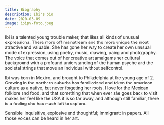 ```yaml
---
title: Biography
description: Ibi's bio
date: 2020-03-09
image: ibipv-foto.jpeg
---
```


Ibi is a talented young trouble maker, that likes all kinds of unusual expressions. There more off mainstream and the more unique the most atractive and valuable. She has gone her way to create her own unusual mode of expression, using poetry, music, drawing, paing and photography. The voice that comes out of her creative art amalgams her cultural background with a profound understanding of the human psyche and the societal strings that move an individual without selfcontrol. 

Ibi was born in Mexico, and brought to Philadelphia at the young age of 2. Growing in the northern suburbs has familiarized and taken the american culture as a native, but never forgeting her roots. I love for the Mexican folklore and food, and that something that when ever she goes back to visit makes her feel like the USA it is so far away, and although still familiar, there is a feeling she has much left to explore.

Sensible, inquisitive, explosive and thoughtful; immigrant: in papers. All those voices can be heard in her art.
